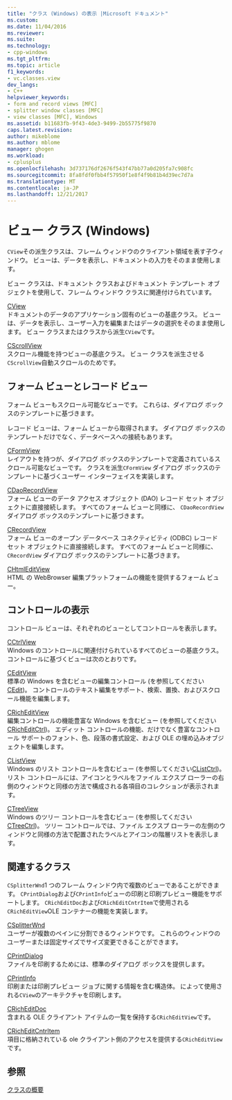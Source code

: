 ```yaml
---
title: "クラス (Windows) の表示 |Microsoft ドキュメント"
ms.custom: 
ms.date: 11/04/2016
ms.reviewer: 
ms.suite: 
ms.technology:
- cpp-windows
ms.tgt_pltfrm: 
ms.topic: article
f1_keywords:
- vc.classes.view
dev_langs:
- C++
helpviewer_keywords:
- form and record views [MFC]
- splitter window classes [MFC]
- view classes [MFC], Windows
ms.assetid: b11683fb-9f43-4de3-9499-2b55775f9870
caps.latest.revision: 
author: mikeblome
ms.author: mblome
manager: ghogen
ms.workload:
- cplusplus
ms.openlocfilehash: 3d737176df2676f543f47bb77a0d205fa7c908fc
ms.sourcegitcommit: 8fa8fdf0fbb4f57950f1e8f4f9b81b4d39ec7d7a
ms.translationtype: MT
ms.contentlocale: ja-JP
ms.lasthandoff: 12/21/2017
---
```

# <a name="view-classes-windows"></a>ビュー クラス (Windows)
`CView`その派生クラスは、フレーム ウィンドウのクライアント領域を表す子ウィンドウ。 ビューは、データを表示し、ドキュメントの入力をそのまま使用します。  
  
 ビュー クラスは、ドキュメント クラスおよびドキュメント テンプレート オブジェクトを使用して、フレーム ウィンドウ クラスに関連付けられています。  
  
 [CView](../mfc/reference/cview-class.md)  
 ドキュメントのデータのアプリケーション固有のビューの基底クラス。 ビューは、データを表示し、ユーザー入力を編集またはデータの選択をそのまま使用します。 ビュー クラスまたはクラスから派生`CView`です。  
  
 [CScrollView](../mfc/reference/cscrollview-class.md)  
 スクロール機能を持つビューの基底クラス。 ビュー クラスを派生させる`CScrollView`自動スクロールのためです。  
  
## <a name="form-and-record-views"></a>フォーム ビューとレコード ビュー  
 フォーム ビューもスクロール可能なビューです。 これらは、ダイアログ ボックスのテンプレートに基づきます。  
  
 レコード ビューは、フォーム ビューから取得されます。 ダイアログ ボックスのテンプレートだけでなく、データベースへの接続もあります。  
  
 [CFormView](../mfc/reference/cformview-class.md)  
 レイアウトを持つが、ダイアログ ボックスのテンプレートで定義されているスクロール可能なビューです。 クラスを派生`CFormView` ダイアログ ボックスのテンプレートに基づくユーザー インターフェイスを実装します。  
  
 [CDaoRecordView](../mfc/reference/cdaorecordview-class.md)  
 フォーム ビューのデータ アクセス オブジェクト (DAO) レコード セット オブジェクトに直接接続します。 すべてのフォーム ビューと同様に、 `CDaoRecordView`  ダイアログ ボックスのテンプレートに基づきます。  
  
 [CRecordView](../mfc/reference/crecordview-class.md)  
 フォーム ビューのオープン データベース コネクティビティ (ODBC) レコード セット オブジェクトに直接接続します。 すべてのフォーム ビューと同様に、 `CRecordView`  ダイアログ ボックスのテンプレートに基づきます。  
  
 [CHtmlEditView](../mfc/reference/chtmleditview-class.md)  
 HTML の WebBrowser 編集プラットフォームの機能を提供するフォーム ビュー。  
  
## <a name="control-views"></a>コントロールの表示  
 コントロール ビューは、それぞれのビューとしてコントロールを表示します。  
  
 [CCtrlView](../mfc/reference/cctrlview-class.md)  
 Windows のコントロールに関連付けられているすべてのビューの基底クラス。 コントロールに基づくビューは次のとおりです。  
  
 [CEditView](../mfc/reference/ceditview-class.md)  
 標準の Windows を含むビューの編集コントロール (を参照してください[CEdit](../mfc/reference/cedit-class.md))。 コントロールのテキスト編集をサポート、検索、置換、およびスクロール機能を編集します。  
  
 [CRichEditView](../mfc/reference/cricheditview-class.md)  
 編集コントロールの機能豊富な Windows を含むビュー (を参照してください[CRichEditCtrl](../mfc/reference/cricheditctrl-class.md))。 エディット コントロールの機能、だけでなく豊富なコントロール サポートのフォント、色、段落の書式設定、および OLE の埋め込みオブジェクトを編集します。  
  
 [CListView](../mfc/reference/clistview-class.md)  
 Windows のリスト コントロールを含むビュー (を参照してください[CListCtrl](../mfc/reference/clistctrl-class.md))。 リスト コントロールには、アイコンとラベルをファイル エクスプ ローラーの右側のウィンドウと同様の方法で構成される各項目のコレクションが表示されます。  
  
 [CTreeView](../mfc/reference/ctreeview-class.md)  
 Windows のツリー コントロールを含むビュー (を参照してください[CTreeCtrl](../mfc/reference/ctreectrl-class.md))。 ツリー コントロールでは、ファイル エクスプ ローラーの左側のウィンドウと同様の方法で配置されたラベルとアイコンの階層リストを表示します。  
  
## <a name="related-classes"></a>関連するクラス  
 `CSplitterWnd`1 つのフレーム ウィンドウ内で複数のビューであることができます。 `CPrintDialog`および`CPrintInfo`ビューの印刷と印刷プレビュー機能をサポートします。 `CRichEditDoc`および`CRichEditCntrItem`で使用される`CRichEditView`OLE コンテナーの機能を実装します。  
  
 [CSplitterWnd](../mfc/reference/csplitterwnd-class.md)  
 ユーザーが複数のペインに分割できるウィンドウです。 これらのウィンドウのユーザーまたは固定サイズでサイズ変更できることができます。  
  
 [CPrintDialog](../mfc/reference/cprintdialog-class.md)  
 ファイルを印刷するためには、標準のダイアログ ボックスを提供します。  
  
 [CPrintInfo](../mfc/reference/cprintinfo-structure.md)  
 印刷または印刷プレビュー ジョブに関する情報を含む構造体。 によって使用される`CView`のアーキテクチャを印刷します。  
  
 [CRichEditDoc](../mfc/reference/cricheditdoc-class.md)  
 含まれる OLE クライアント アイテムの一覧を保持する`CRichEditView`です。  
  
 [CRichEditCntrItem](../mfc/reference/cricheditcntritem-class.md)  
 項目に格納されている ole クライアント側のアクセスを提供する`CRichEditView`です。  
  
## <a name="see-also"></a>参照  
 [クラスの概要](../mfc/class-library-overview.md)

